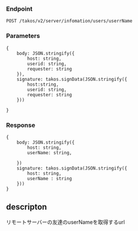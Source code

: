 ### Endpoint

```
POST /takos/v2/server/infomation/users/userrName
```

### Parameters
````
{
    body: JSON.stringify({
        host: string,
        userid: string,
        requester: string
    }),
    signature: takos.signData(JSON.stringify({
        host:string,
        userid: string,
        requester: string
    }))

}
````
### Response

```
{
    body: JSON.stringify({
        host: string,
        userName: string,

    })
    signature: takos.signData(JSON.stringify({
        host: string,
        userName : string
    }))
}
```

## descripton

リモートサーバーの友達のuserNameを取得するurl